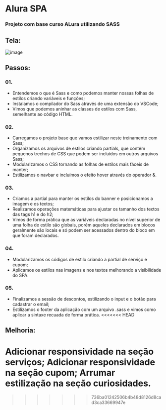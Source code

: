 # Alura SPA

### Projeto com base curso ALura utilizando SASS

## Tela:

![image](https://user-images.githubusercontent.com/66702430/192025286-f9ff2061-dd85-45c6-bb66-bc8a1424f585.png)

## Passos:

### 01.
- Entendemos o que é Sass e como podemos manter nossas folhas de estilos criando variáveis e funções;
- Instalamos o compilador do Sass através de uma extensão do VSCode;
- Vimos que podemos aninhar as classes de estilos com Sass, semelhante ao código HTML.

### 02.
- Carregamos o projeto base que vamos estilizar neste treinamento com Sass;
- Organizamos os arquivos de estilos criando partials, que contêm pequenos trechos de CSS que podem ser incluídos em outros arquivos Sass;
- Modularizamos o CSS tornando as folhas de estilos mais fáceis de manter;
- Estilizamos o navbar e incluímos o efeito hover através do operador &.

### 03.
- Criamos a partial para manter os estilos do banner e posicionamos a imagem e os textos;
- Realizamos operações matemáticas para ajustar os tamanho dos textos das tags h1 e do h2;
- Vimos de forma prática que as variáveis declaradas no nível superior de uma folha de estilo são globais, porém aqueles declarados em blocos geralmente são locais e só podem ser acessados dentro do bloco em que foram declarados.

### 04.
- Modularizamos os códigos de estilo criando a partial de serviço e cupom;
- Aplicamos os estilos nas imagens e nos textos melhorando a visibilidade do SPA.

### 05.
- Finalizamos a sessão de descontos, estilizando o input e o botão para cadastrar o email;
- Estilizamos o footer da aplicação com um arquivo .sass e vimos como aplicar a sintaxe recuada de forma prática.
<<<<<<< HEAD

## Melhoria:

Adicionar responsividade na seção serviços;
Adicionar responsividade na seção cupom;
Arrumar estilização na seção curiosidades.
=======
>>>>>>> 736ba01242506b4b48d8126d8cad3ca33669947e
